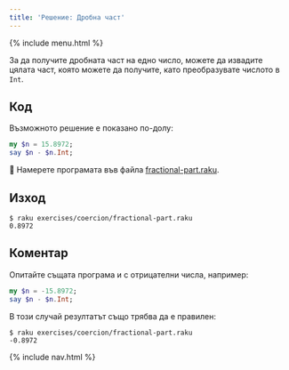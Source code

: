 ```yaml
---
title: 'Решение: Дробна част'
---
```


{% include menu.html %}

За да получите дробната част на едно число, можете да извадите цялата част, която можете да получите, като преобразувате числото в `Int`.

## Код

Възможното решение е показано по-долу:

```raku
my $n = 15.8972;
say $n - $n.Int;
```

🦋 Намерете програмата във файла [fractional-part.raku](https://github.com/ash/raku-course/blob/master/exercises/coercion/fractional-part.raku).

## Изход

```console
$ raku exercises/coercion/fractional-part.raku
0.8972
```

## Коментар

Опитайте същата програма и с отрицателни числа, например:

```raku
my $n = -15.8972;
say $n - $n.Int;
```

В този случай резултатът също трябва да е правилен:

```console
$ raku exercises/coercion/fractional-part.raku
-0.8972
```

{% include nav.html %}
